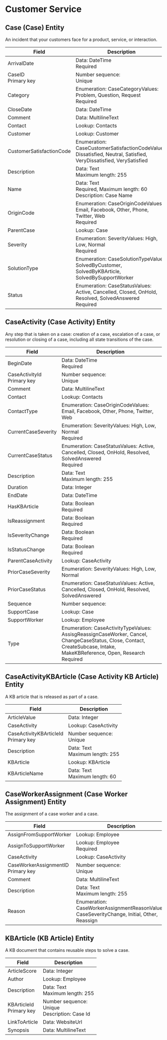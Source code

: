 # Customer Service
## Case (Case) Entity 
An incident that your customers face for a product, service, or interaction. 

Field | Description
---|---
ArrivalDate | Data: DateTime<br>Required
CaseID<br>Primary key | Number sequence: <br>Unique
Category | Enumeration: CaseCategoryValues: Problem, Question, Request<br>Required
CloseDate | Data: DateTime
Comment | Data: MultilineText
Contact | Lookup: Contacts
Customer | Lookup: Customer
CustomerSatisfactionCode | Enumeration: CaseCustomerSatisfactionCodeValues: Dissatisfied, Neutral, Satisfied, VeryDissatisfied, VerySatisfied
Description | Data: Text<br>Maximum length: 255
Name | Data: Text<br>Required, Maximum length: 60<br>Description: Case Name 
OriginCode | Enumeration: CaseOriginCodeValues: Email, Facebook, Other, Phone, Twitter, Web<br>Required
ParentCase | Lookup: Case
Severity | Enumeration: SeverityValues: High, Low, Normal<br>Required
SolutionType | Enumeration: CaseSolutionTypeValues: SolvedByCustomer, SolvedByKBArticle, SolvedBySupportWorker
Status | Enumeration: CaseStatusValues: Active, Cancelled, Closed, OnHold, Resolved, SolvedAnswered<br>Required
## CaseActivity (Case Activity) Entity 
Any step that is taken on a case: creation of a case, escalation of a case, or resolution or closing of a case, including all state transitions of the case. 

Field | Description
---|---
BeginDate | Data: DateTime<br>Required
CaseActivityId<br>Primary key | Number sequence: <br>Unique
Comment | Data: MultilineText
Contact | Lookup: Contacts
ContactType | Enumeration: CaseOriginCodeValues: Email, Facebook, Other, Phone, Twitter, Web
CurrentCaseSeverity | Enumeration: SeverityValues: High, Low, Normal<br>Required
CurrentCaseStatus | Enumeration: CaseStatusValues: Active, Cancelled, Closed, OnHold, Resolved, SolvedAnswered<br>Required
Description | Data: Text<br>Maximum length: 255
Duration | Data: Integer
EndDate | Data: DateTime
HasKBArticle | Data: Boolean<br>Required
IsReassignment | Data: Boolean<br>Required
IsSeverityChange | Data: Boolean<br>Required
IsStatusChange | Data: Boolean<br>Required
ParentCaseActivity | Lookup: CaseActivity
PriorCaseSeverity | Enumeration: SeverityValues: High, Low, Normal
PriorCaseStatus | Enumeration: CaseStatusValues: Active, Cancelled, Closed, OnHold, Resolved, SolvedAnswered
Sequence | Number sequence: 
SupportCase | Lookup: Case
SupportWorker | Lookup: Employee
Type | Enumeration: CaseActivityTypeValues: AssisgReassignCaseWorker, Cancel, ChangeCaseStatus, Close, Contact, CreateSubcase, Intake, MakeKBReference, Open, Research<br>Required
## CaseActivityKBArticle (Case Activity KB Article) Entity 
A KB article that is released as part of a case. 

Field | Description
---|---
ArticleValue | Data: Integer
CaseActivity | Lookup: CaseActivity
CaseActivityKBArticleId<br>Primary key | Number sequence: <br>Unique
Description | Data: Text<br>Maximum length: 255
KBArticle | Lookup: KBArticle
KBArticleName | Data: Text<br>Maximum length: 60
## CaseWorkerAssignment (Case Worker Assignment) Entity 
The assignment of a case worker and a case. 

Field | Description
---|---
AssignFromSupportWorker | Lookup: Employee
AssignToSupportWorker | Lookup: Employee<br>Required
CaseActivity | Lookup: CaseActivity
CaseWorkerAssignmentID<br>Primary key | Number sequence: <br>Unique
Comment | Data: MultilineText
Description | Data: Text<br>Maximum length: 255
Reason | Enumeration: CaseWorkerAssignmentReasonValues: CaseSeverityChange, Initial, Other, Reassign
## KBArticle (KB Article) Entity 
A KB document that contains reusable steps to solve a case. 

Field | Description
---|---
ArticleScore | Data: Integer
Author | Lookup: Employee
Description | Data: Text<br>Maximum length: 255
KBArticleId<br>Primary key | Number sequence: <br>Unique<br>Description: Case Id 
LinkToArticle | Data: WebsiteUrl
Synopsis | Data: MultilineText
